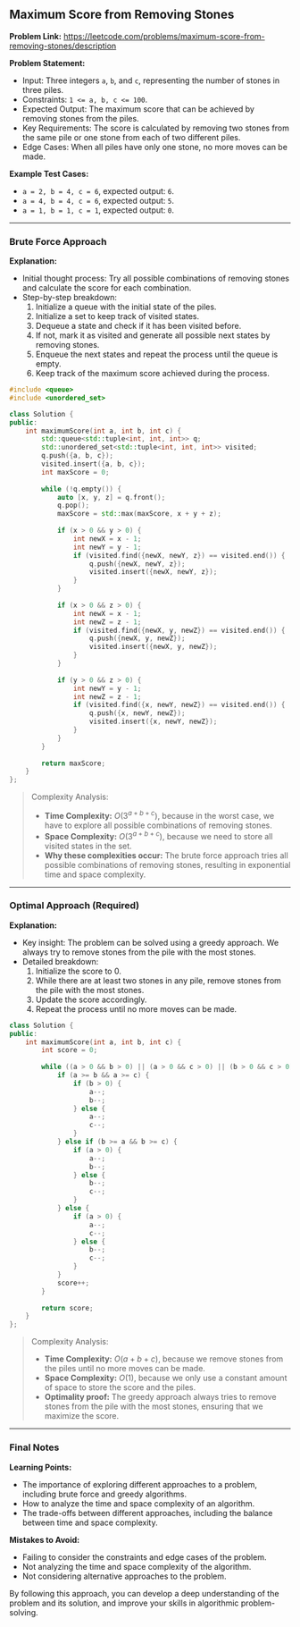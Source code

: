 ## Maximum Score from Removing Stones

**Problem Link:** https://leetcode.com/problems/maximum-score-from-removing-stones/description

**Problem Statement:**
- Input: Three integers `a`, `b`, and `c`, representing the number of stones in three piles.
- Constraints: `1 <= a, b, c <= 100`.
- Expected Output: The maximum score that can be achieved by removing stones from the piles.
- Key Requirements: The score is calculated by removing two stones from the same pile or one stone from each of two different piles.
- Edge Cases: When all piles have only one stone, no more moves can be made.

**Example Test Cases:**
- `a = 2, b = 4, c = 6`, expected output: `6`.
- `a = 4, b = 4, c = 6`, expected output: `5`.
- `a = 1, b = 1, c = 1`, expected output: `0`.

---

### Brute Force Approach

**Explanation:**
- Initial thought process: Try all possible combinations of removing stones and calculate the score for each combination.
- Step-by-step breakdown:
  1. Initialize a queue with the initial state of the piles.
  2. Initialize a set to keep track of visited states.
  3. Dequeue a state and check if it has been visited before.
  4. If not, mark it as visited and generate all possible next states by removing stones.
  5. Enqueue the next states and repeat the process until the queue is empty.
  6. Keep track of the maximum score achieved during the process.

```cpp
#include <queue>
#include <unordered_set>

class Solution {
public:
    int maximumScore(int a, int b, int c) {
        std::queue<std::tuple<int, int, int>> q;
        std::unordered_set<std::tuple<int, int, int>> visited;
        q.push({a, b, c});
        visited.insert({a, b, c});
        int maxScore = 0;
        
        while (!q.empty()) {
            auto [x, y, z] = q.front();
            q.pop();
            maxScore = std::max(maxScore, x + y + z);
            
            if (x > 0 && y > 0) {
                int newX = x - 1;
                int newY = y - 1;
                if (visited.find({newX, newY, z}) == visited.end()) {
                    q.push({newX, newY, z});
                    visited.insert({newX, newY, z});
                }
            }
            
            if (x > 0 && z > 0) {
                int newX = x - 1;
                int newZ = z - 1;
                if (visited.find({newX, y, newZ}) == visited.end()) {
                    q.push({newX, y, newZ});
                    visited.insert({newX, y, newZ});
                }
            }
            
            if (y > 0 && z > 0) {
                int newY = y - 1;
                int newZ = z - 1;
                if (visited.find({x, newY, newZ}) == visited.end()) {
                    q.push({x, newY, newZ});
                    visited.insert({x, newY, newZ});
                }
            }
        }
        
        return maxScore;
    }
};
```

> Complexity Analysis:
> - **Time Complexity:** $O(3^{a+b+c})$, because in the worst case, we have to explore all possible combinations of removing stones.
> - **Space Complexity:** $O(3^{a+b+c})$, because we need to store all visited states in the set.
> - **Why these complexities occur:** The brute force approach tries all possible combinations of removing stones, resulting in exponential time and space complexity.

---

### Optimal Approach (Required)

**Explanation:**
- Key insight: The problem can be solved using a greedy approach. We always try to remove stones from the pile with the most stones.
- Detailed breakdown:
  1. Initialize the score to 0.
  2. While there are at least two stones in any pile, remove stones from the pile with the most stones.
  3. Update the score accordingly.
  4. Repeat the process until no more moves can be made.

```cpp
class Solution {
public:
    int maximumScore(int a, int b, int c) {
        int score = 0;
        
        while ((a > 0 && b > 0) || (a > 0 && c > 0) || (b > 0 && c > 0)) {
            if (a >= b && a >= c) {
                if (b > 0) {
                    a--;
                    b--;
                } else {
                    a--;
                    c--;
                }
            } else if (b >= a && b >= c) {
                if (a > 0) {
                    a--;
                    b--;
                } else {
                    b--;
                    c--;
                }
            } else {
                if (a > 0) {
                    a--;
                    c--;
                } else {
                    b--;
                    c--;
                }
            }
            score++;
        }
        
        return score;
    }
};
```

> Complexity Analysis:
> - **Time Complexity:** $O(a + b + c)$, because we remove stones from the piles until no more moves can be made.
> - **Space Complexity:** $O(1)$, because we only use a constant amount of space to store the score and the piles.
> - **Optimality proof:** The greedy approach always tries to remove stones from the pile with the most stones, ensuring that we maximize the score.

---

### Final Notes

**Learning Points:**
- The importance of exploring different approaches to a problem, including brute force and greedy algorithms.
- How to analyze the time and space complexity of an algorithm.
- The trade-offs between different approaches, including the balance between time and space complexity.

**Mistakes to Avoid:**
- Failing to consider the constraints and edge cases of the problem.
- Not analyzing the time and space complexity of the algorithm.
- Not considering alternative approaches to the problem.

By following this approach, you can develop a deep understanding of the problem and its solution, and improve your skills in algorithmic problem-solving.